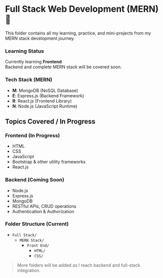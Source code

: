 # Full Stack Web Development (MERN) 🚀

This folder contains all my learning, practice, and mini-projects from my MERN stack development journey.

### Learning Status
Currently learning **Frontend**  
Backend and complete MERN stack will be covered soon.

### Tech Stack (MERN)
- **M**: MongoDB (NoSQL Database)
- **E**: Express.js (Backend Framework)
- **R**: React.js (Frontend Library)
- **N**: Node.js (JavaScript Runtime)

## Topics Covered / In Progress

### Frontend (In Progress)
- HTML
- CSS
- JavaScript
- Bootstrap & other utility frameworks
- React.js

### Backend (Coming Soon)
- Node.js
- Express.js
- MongoDB
- RESTful APIs, CRUD operations
- Authentication & Authorization

### Folder Structure (Current)
- `Full Stack/`
    - `MERN Stack/`
        - `Front End/` 
            - `HTML/` 
            - `CSS/` 

>More folders will be added as I reach backend and full-stack integration.